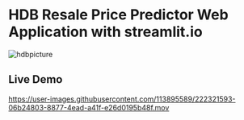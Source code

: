 # HDB Resale Price Predictor Web Application with streamlit.io
![hdbpicture](https://user-images.githubusercontent.com/113895589/222364503-b192df0a-2b12-473e-8f4d-fae2dd545007.jpeg)

## Live Demo 
https://user-images.githubusercontent.com/113895589/222321593-06b24803-8877-4ead-a41f-e26d0195b48f.mov
